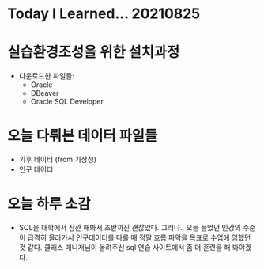 # Today I Learned... 20210825

# 실습환경조성을 위한 설치과정
- 다운로드한 파일들:
  - Oracle
  - DBeaver
  - Oracle SQL Developer

# 오늘 다뤄본 데이터 파일들
- 기후 데이터 (from 기상청)
- 인구 데이터

# 오늘 하루 소감
- SQL을 대학에서 잠깐 해봐서 초반까진 괜찮았다. 그러나.. 오늘 들었던 인강의 수준이 급격히 올라가서 인구데이터를 다룰 때 정말 흐름 파악을 목표로 수업에 임했던 것 같다. 클래스 매니저님이 올려주신 sql 연습 사이트에서 좀 더 훈련을 해 봐야겠다.
